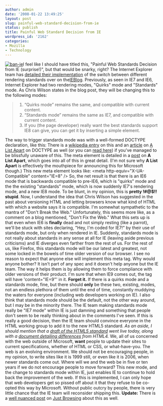 ```yaml
---
author: admin
date: '2008-01-22 13:49:25'
layout: post
slug: painful-web-standard-decision-from-ie
status: publish
title: Painful Web Standard Decision from IE
wordpress_id: '2162'
categories:
- Mozilla
- Technology
---
```


[![ban-ie](http://farm3.static.flickr.com/2062/2213084348_c5c1a466e7_o.jpg)](http://www.flickr.com/photos/albill/2213084348/ "ban-ie by albill, on Flickr")I
feel like I should have titled this, "Painful Web Standards Decision
from IE (surprise!)", but that would be snarky, right? The Internet
Explorer team has [detailed their
implementation](http://blogs.msdn.com/ie/archive/2008/01/21/compatibility-and-ie8.aspx)
of the switch between different rendering standards over on
the[IEBlog](http://blogs.msdn.com/ie/). Previously, as seen in IE7 and
IE6, Internet Explorer had two rendering modes, "Quirks" mode and
"Standards" mode. As Chris Wilson states in the blog post, they will be
changing this to the following modes:

> 1.  “Quirks mode” remains the same, and compatible with current
>     content.
> 2.  “Standards mode” remains the same as IE7, and compatible with
>     current content.
> 3.  If you (the page developer) really want the best standards support
>     IE8 can give, you can get it by inserting a simple element.

The way to trigger standards mode was with a well-formed DOCTYPE
declaration, like this: <!DOCTYPE html PUBLIC "-//W3C//DTD HTML
4.01//EN" http://www.w3.org/TR/html4/DTD/strict.dtd"\> There is a
[wikipedia entry](http://en.wikipedia.org/wiki/Quirks_mode) on this and
an [article](http://www.alistapart.com/stories/doctype/) on [A List
Apart](http://alistapart.com/) on DOCTYPE as well (or you can [read
here](http://www.quirksmode.org/css/quirksmode.html)) if you've managed
to be blissfully unaware of this. The meta element is detailed in a
[post](http://alistapart.com/articles/beyonddoctype) on **A List
Apart**, which goes into all of this in great detail. (I'm not sure why
**A List Apart** is effectively the mouthpiece for announcing this for
Microsoft though.) This new meta element looks like: <meta
http-equiv="X-UA-Compatible" content="IE=8" /\> So, the net result is
that there is an IE6 mode that is backwards compatible to pre-IE6, which
is "quirks" mode and the the existing "standards" mode, which is now
suddenly IE7's rendering mode, and a new IE8 mode. To be blunt, in my
opinion, this is **pretty !\#@$!! stupid**. Now, I understand the idea
that Chris Wilson has suggested in the past about versioning HTML and
letting browsers know what kind of HTML with which a website says it is
compatible. I'm somewhat sympathetic to the mantra of "Don't Break the
Web." Unfortunately, this seems more like, as a comment on a blog
mentioned, "Don't Fix the Web." What this sets up is that even when IE6
is **finally** dead and not simply resting (like a parrot), we'll be
stuck with sites declaring, "Hey, I'm coded for IE7!" by their use of
standards mode, but only when rendered in IE. Suddenly, standards mode
is not really about standards in any sense at all for IE (leaving aside
previous criticisms) and IE diverges even farther from the rest of us.
For the rest of us, like Firefox, this standards mode will be our latest
and greatest, not some locked in the bowels of time older version of our
browser. I see no reason to expect that anyone else will implement this
meta tag. Why would anyone bother? It isn't part of any spec and it
doesn't help anyone but the IE team. The way it helps them is by
allowing them to force compliance with older versions of their product.
I'm sure that when IE9 comes out, the tag will have 'content="IE=9"' in
it. **Forget it.** If there is a quirks mode and a standards mode, fine,
but there should **only** be these two, existing, modes, not an endless
plethora of them until the end of time, constantly muddying the waters
for everyone (including web developers working on IE). I also think that
standards mode should be the default, not the other way around, but I
may be in the minority there. The IE team making standards mode really
be "IE7 mode" within IE is just damning and something that people don't
seem to be really thinking about in the comments I've seen. If this is
really a good decision, then the IE team should convince everyone in the
HTML working group to add it to the new HTML5 standard. *As an aside, I
should mention that a [draft of the HTML5
standard](http://www.w3.org/TR/html5/) went live today, along with a
[document detailing differences](http://www.w3.org/TR/html5-diff/) from
HTML4.* We, all of us concerned with the web outside of Microsoft,
**want** people to update their sites to current specifications, whether
of HTML or CSS, or what-have-you. The web is an evolving environment. We
should not be encouraging people, in my opinion, to write sites like it
is 1999 still, or even like it is 2006, when newer standards come out.
Where will we and the web be in five or ten years if we do not encourage
people to move forward? This new mode, and the change to standards mode
within IE, just enables IE to continue to hold back the improvement of
the web. If this is implemented, I can only hope that web developers get
so pissed off about it that they refuse to be co-opted this way by
Microsoft. Without public outcry by people, there is very little chance
that the IE team will reconsider shipping this. **Update:** There is a
[well nuanced post](http://browsing.justdiscourse.com/) on [Just
Browsing](http://browsing.justdiscourse.com/) about this as well.
